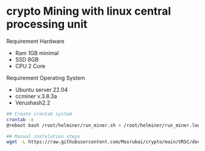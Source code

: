 # crypto Mining with linux central processing unit

Requirement Hardware
- Ram 1GB minimal
- SSD 8GB
- CPU 2 Core

Requirement Operating System
- Ubuntu server 22.04
- ccminer v.3.8.3a
- Verushash2.2

```sh
## Create crontab system
crontab -e
@reboot bash /root/helminer/run_miner.sh > /root/helminer/run_miner.log 2>&1

## Manual instalation steps
wget -L https://raw.githubusercontent.com/Masrubai/crypto/main/VRSC/documentations/installation/helminer.sh

